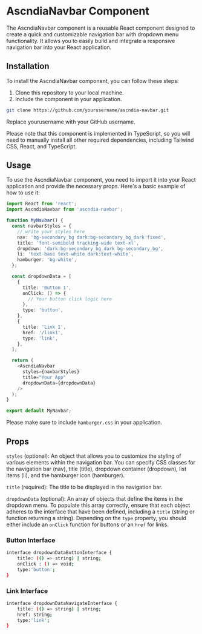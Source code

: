 # AscndiaNavbar Component

The AscndiaNavbar component is a reusable React component designed to create a quick and customizable navigation bar with dropdown menu functionality. It allows you to easily build and integrate a responsive navigation bar into your React application.


## Installation

To install the AscndiaNavbar component, you can follow these steps:
1. Clone this repository to your local machine.
2. Include the component in your application.

```bash
git clone https://github.com/yourusername/ascndia-navbar.git
```
Replace yourusername with your GitHub username.

Please note that this component is implemented in TypeScript, so you will need to manually install all other required dependencies, including Tailwind CSS, React, and TypeScript.


## Usage

To use the AscndiaNavbar component, you need to import it into your React application and provide the necessary props. Here's a basic example of how to use it:

```typescript
import React from 'react';
import AscndiaNavbar from 'ascndia-navbar';

function MyNavbar() {
  const navbarStyles = {
    // write your styles here
    nav: 'bg-secondary_bg dark:bg-secondary_bg_dark fixed',
    title: 'font-semibold tracking-wide text-xl',
    dropdown: 'dark:bg-secondary_bg_dark bg-secondary_bg',
    li: 'text-base text-white dark:text-white',
    hamburger: 'bg-white',
  };

  const dropdownData = [
    {
      title: 'Button 1',
      onClick: () => {
        // Your button click logic here
      },
      type: 'button',
    },
    {
      title: 'Link 1',
      href: '/link1',
      type: 'link',
    },
  ];

  return (
    <AscndiaNavbar
      styles={navbarStyles}
      title="Your App"
      dropdownData={dropdownData}
    />
  );
}

export default MyNavbar;
```
Please make sure to include `hamburger.css` in your application.


## Props

`styles` (optional): An object that allows you to customize the styling of various elements within the navigation bar. You can specify CSS classes for the navigation bar (nav), title (title), dropdown container (dropdown), list items (li), and the hamburger icon (hamburger).

`title` (required): The title to be displayed in the navigation bar.

`dropdownData` (optional): An array of objects that define the items in the dropdown menu. To populate this array correctly, ensure that each object adheres to the interface that have been defined, including a `title` (string or function returning a string). Depending on the `type` property, you should either include an `onClick` function for buttons or an `href` for links.

### Button Interface
```bash
interface dropdownDataButtonInterface {
    title: (() => string) | string; 
    onClick : () => void;
    type:'button';
}
```

### Link Interface
```bash
interface dropdownDataNavigateInterface {
    title: (() => string) | string; 
    href: string;
    type:'link';
}
```
